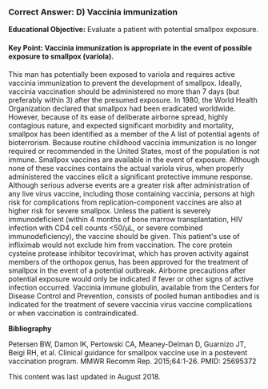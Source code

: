 
### Correct Answer: D) Vaccinia immunization 

**Educational Objective:** Evaluate a patient with potential smallpox exposure.

#### **Key Point:** Vaccinia immunization is appropriate in the event of possible exposure to smallpox (variola).

This man has potentially been exposed to variola and requires active vaccinia immunization to prevent the development of smallpox. Ideally, vaccinia vaccination should be administered no more than 7 days (but preferably within 3) after the presumed exposure. In 1980, the World Health Organization declared that smallpox had been eradicated worldwide. However, because of its ease of deliberate airborne spread, highly contagious nature, and expected significant morbidity and mortality, smallpox has been identified as a member of the A list of potential agents of bioterrorism. Because routine childhood vaccinia immunization is no longer required or recommended in the United States, most of the population is not immune. Smallpox vaccines are available in the event of exposure. Although none of these vaccines contains the actual variola virus, when properly administered the vaccines elicit a significant protective immune response. Although serious adverse events are a greater risk after administration of any live virus vaccine, including those containing vaccinia, persons at high risk for complications from replication-component vaccines are also at higher risk for severe smallpox. Unless the patient is severely immunodeficient (within 4 months of bone marrow transplantation, HIV infection with CD4 cell counts <50/µL, or severe combined immunodeficiency), the vaccine should be given. This patient's use of infliximab would not exclude him from vaccination.
The core protein cysteine protease inhibitor tecovirimat, which has proven activity against members of the orthopox genus, has been approved for the treatment of smallpox in the event of a potential outbreak.
Airborne precautions after potential exposure would only be indicated if fever or other signs of active infection occurred.
Vaccinia immune globulin, available from the Centers for Disease Control and Prevention, consists of pooled human antibodies and is indicated for the treatment of severe vaccinia virus vaccine complications or when vaccination is contraindicated.

**Bibliography**

Petersen BW, Damon IK, Pertowski CA, Meaney-Delman D, Guarnizo JT, Beigi RH, et al. Clinical guidance for smallpox vaccine use in a postevent vaccination program. MMWR Recomm Rep. 2015;64:1-26. PMID: 25695372

This content was last updated in August 2018.